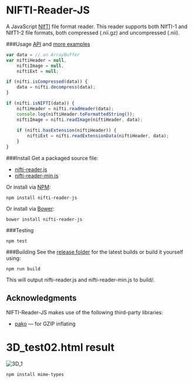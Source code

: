 # NIFTI-Reader-JS
A JavaScript [NIfTI](http://nifti.nimh.nih.gov/) file format reader.  This reader supports both NIfTI-1 and NIfT1-2 file formats, both compressed (.nii.gz) and uncompressed (.nii).

###Usage
[API](https://github.com/rii-mango/NIFTI-Reader-JS/wiki/API) and  [more examples](https://github.com/rii-mango/NIFTI-Reader-JS/tree/master/tests)

```javascript
var data = // an ArrayBuffer
var niftiHeader = null,
    niftiImage = null,
    niftiExt = null;

if (nifti.isCompressed(data)) {
    data = nifti.decompress(data);
}

if (nifti.isNIFTI(data)) {
    niftiHeader = nifti.readHeader(data);
    console.log(niftiHeader.toFormattedString());
    niftiImage = nifti.readImage(niftiHeader, data);
    
    if (nifti.hasExtension(niftiHeader)) {
        niftiExt = nifti.readExtensionData(niftiHeader, data);
    }
}
```

###Install
Get a packaged source file:

* [nifti-reader.js](https://raw.githubusercontent.com/rii-mango/NIFTI-Reader-JS/master/release/current/nifti-reader.js)
* [nifti-reader-min.js](https://raw.githubusercontent.com/rii-mango/NIFTI-Reader-JS/master/release/current/nifti-reader-min.js)

Or install via [NPM](https://www.npmjs.com/):

```
npm install nifti-reader-js
```

Or install via [Bower](http://bower.io/):

```
bower install nifti-reader-js
```

###Testing
```
npm test
```

###Building
See the [release folder](https://github.com/rii-mango/NIFTI-Reader-JS/tree/master/release) for the latest builds or build it yourself using:
```
npm run build
```
This will output nifti-reader.js and nifti-reader-min.js to build/.


Acknowledgments
-----
NIFTI-Reader-JS makes use of the following third-party libraries:
- [pako](https://github.com/nodeca/pako) &mdash; for GZIP inflating

# 3D_test02.html result
![3D_1](https://github.com/user-attachments/assets/dfda3703-6af9-40b7-acdf-9d20b85e4b27)

```
npm install mime-types
```

